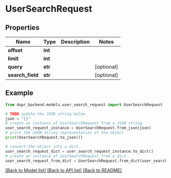 # UserSearchRequest


## Properties

Name | Type | Description | Notes
------------ | ------------- | ------------- | -------------
**offset** | **int** |  | 
**limit** | **int** |  | 
**query** | **str** |  | [optional] 
**search_field** | **str** |  | [optional] 

## Example

```python
from dupr_backend.models.user_search_request import UserSearchRequest

# TODO update the JSON string below
json = "{}"
# create an instance of UserSearchRequest from a JSON string
user_search_request_instance = UserSearchRequest.from_json(json)
# print the JSON string representation of the object
print(UserSearchRequest.to_json())

# convert the object into a dict
user_search_request_dict = user_search_request_instance.to_dict()
# create an instance of UserSearchRequest from a dict
user_search_request_from_dict = UserSearchRequest.from_dict(user_search_request_dict)
```
[[Back to Model list]](../README.md#documentation-for-models) [[Back to API list]](../README.md#documentation-for-api-endpoints) [[Back to README]](../README.md)


